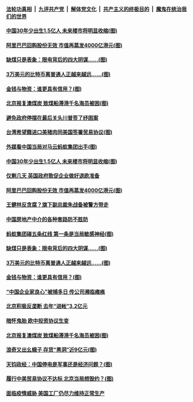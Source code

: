 

####  [法轮功真相](../../../../basic/blob/master/README.md?t=12290831) &nbsp;|&nbsp; [九评共产党](../../../../9ping.md/blob/master/README.md?t=12290831) &nbsp;|&nbsp; [解体党文化](../../../../jtdwh.md/blob/master/README.md?t=12290831)  &nbsp;|&nbsp; [共产主义的终极目的](../../../../gczydzjmd.md/blob/master/README.md?t=12290831) &nbsp;|&nbsp; [魔鬼在统治我们的世界](../../../../mgztzwmdsj.md/blob/master/README.md?t=12290831) 

#### [中国30年少出生1.5亿人 未来楼市将明显收缩(图)](../pages/p5/957342.md?t=12290831) 

#### [阿里巴巴回购股份无效 市值再蒸发4000亿港元(图)](../pages/p5/957323.md?t=12290831) 

#### [缺煤只是表象：限电背后的四大阴谋……(图)](../pages/p5/957259.md?t=12290831) 

#### [3万美元的比特币离普通人正越来越远……(图)](../pages/p5/957244.md?t=12290831) 

#### [金钱与物资：谁更具有信用？(图)](../pages/p5/957249.md?t=12290831) 

#### [北京报复澳煤炭 致煤船滞港千名海员被困(图)](../pages/p5/957224.md?t=12290831) 

#### [避免政府停摆在最后关头川普签了纾困案](../pages/p5/957362.md?t=12290831) 

#### [台湾希望籍进口美猪肉同美国签署贸易协议(图)](../pages/p5/957360.md?t=12290831) 

#### [外媒看中国当局对马云蚂蚁集团出手(图)](../pages/p5/957359.md?t=12290831) 

#### [中国30年少出生1.5亿人 未来楼市将明显收缩(图)](../pages/p5/957342.md?t=12290831) 

#### [仅剩几天 英国政府敦促企业做好退欧准备](../pages/p5/957341.md?t=12290831) 

#### [阿里巴巴回购股份无效 市值再蒸发4000亿港元(图)](../pages/p5/957323.md?t=12290831) 

#### [王健林反贪腐？旗下副总裁朱战备被警方带走](../pages/p5/957320.md?t=12290831) 

#### [中国房地产中介的各种套路防不胜防](../pages/p5/957316.md?t=12290831) 

#### [蚂蚁集团碰五条红线 第一条是当局敏感神经(图)](../pages/p5/957308.md?t=12290831) 

#### [缺煤只是表象：限电背后的四大阴谋……(图)](../pages/p5/957259.md?t=12290831) 

#### [3万美元的比特币离普通人正越来越远……(图)](../pages/p5/957244.md?t=12290831) 

#### [金钱与物资：谁更具有信用？(图)](../pages/p5/957249.md?t=12290831) 

#### [“中国企业家良心”被捕多日 传公司濒临瘫痪](../pages/p5/957228.md?t=12290831) 

#### [北京积极反垄断 去年“进帐”3.2亿元](../pages/p5/957226.md?t=12290831) 

#### [暗怀鬼胎 欧中投资协议生变](../pages/p5/957225.md?t=12290831) 

#### [北京报复澳煤炭 致煤船滞港千名海员被困(图)](../pages/p5/957224.md?t=12290831) 

#### [浪奇又出幺蛾子 存货“黑洞”近9亿元(图)](../pages/p5/957219.md?t=12290831) 

#### [天钧政经：中国停电是军事还是经济问题？(图)](../pages/p5/957165.md?t=12290831) 

#### [履行中美贸易协议不达标 北京当局想毁约？(图)](../pages/p5/957135.md?t=12290831) 

#### [面临疫情威胁 美国工厂仍尽力维持正常生产](../pages/p5/957128.md?t=12290831) 


